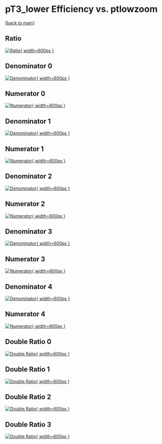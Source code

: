 # pT3_lower Efficiency vs. ptlowzoom

[[back to main](./)]



## Ratio

[![Ratio](../mtv/var/pT3_lower_base_0_1_eff_ptlowzoom.png){ width=600px }](../mtv/var/pT3_lower_base_0_1_eff_ptlowzoom.pdf)

## Denominator 0

[![Denominator](../mtv/den/pT3_lower_base_0_1_eff_ptlowzoom_den0.png){ width=600px }](../mtv/den/pT3_lower_base_0_1_eff_ptlowzoom_den0.pdf)

## Numerator 0

[![Numerator](../mtv/num/pT3_lower_base_0_1_eff_ptlowzoom_num0.png){ width=600px }](../mtv/num/pT3_lower_base_0_1_eff_ptlowzoom_num0.pdf)

## Denominator 1

[![Denominator](../mtv/den/pT3_lower_base_0_1_eff_ptlowzoom_den1.png){ width=600px }](../mtv/den/pT3_lower_base_0_1_eff_ptlowzoom_den1.pdf)

## Numerator 1

[![Numerator](../mtv/num/pT3_lower_base_0_1_eff_ptlowzoom_num1.png){ width=600px }](../mtv/num/pT3_lower_base_0_1_eff_ptlowzoom_num1.pdf)

## Denominator 2

[![Denominator](../mtv/den/pT3_lower_base_0_1_eff_ptlowzoom_den2.png){ width=600px }](../mtv/den/pT3_lower_base_0_1_eff_ptlowzoom_den2.pdf)

## Numerator 2

[![Numerator](../mtv/num/pT3_lower_base_0_1_eff_ptlowzoom_num2.png){ width=600px }](../mtv/num/pT3_lower_base_0_1_eff_ptlowzoom_num2.pdf)

## Denominator 3

[![Denominator](../mtv/den/pT3_lower_base_0_1_eff_ptlowzoom_den3.png){ width=600px }](../mtv/den/pT3_lower_base_0_1_eff_ptlowzoom_den3.pdf)

## Numerator 3

[![Numerator](../mtv/num/pT3_lower_base_0_1_eff_ptlowzoom_num3.png){ width=600px }](../mtv/num/pT3_lower_base_0_1_eff_ptlowzoom_num3.pdf)

## Denominator 4

[![Denominator](../mtv/den/pT3_lower_base_0_1_eff_ptlowzoom_den4.png){ width=600px }](../mtv/den/pT3_lower_base_0_1_eff_ptlowzoom_den4.pdf)

## Numerator 4

[![Numerator](../mtv/num/pT3_lower_base_0_1_eff_ptlowzoom_num4.png){ width=600px }](../mtv/num/pT3_lower_base_0_1_eff_ptlowzoom_num4.pdf)

## Double Ratio 0

[![Double Ratio](../mtv/ratio/pT3_lower_base_0_1_eff_ptlowzoom_ratio0.png){ width=600px }](../mtv/ratio/pT3_lower_base_0_1_eff_ptlowzoom_ratio0.pdf)

## Double Ratio 1

[![Double Ratio](../mtv/ratio/pT3_lower_base_0_1_eff_ptlowzoom_ratio1.png){ width=600px }](../mtv/ratio/pT3_lower_base_0_1_eff_ptlowzoom_ratio1.pdf)

## Double Ratio 2

[![Double Ratio](../mtv/ratio/pT3_lower_base_0_1_eff_ptlowzoom_ratio2.png){ width=600px }](../mtv/ratio/pT3_lower_base_0_1_eff_ptlowzoom_ratio2.pdf)

## Double Ratio 3

[![Double Ratio](../mtv/ratio/pT3_lower_base_0_1_eff_ptlowzoom_ratio3.png){ width=600px }](../mtv/ratio/pT3_lower_base_0_1_eff_ptlowzoom_ratio3.pdf)

